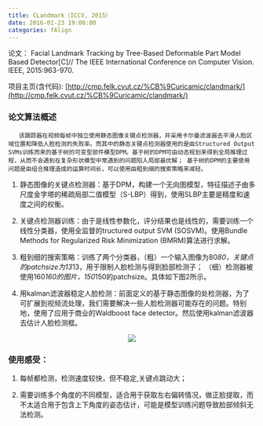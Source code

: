 ```yaml
---
title: CLandmark（ICCV, 2015）
date: 2016-01-23 19:00:00
categories: fAlign
---
```


<script type="text/javascript" src="http://cdn.mathjax.org/mathjax/latest/MathJax.js?config=default"></script>

论文： Facial Landmark Tracking by Tree-Based Deformable Part Model Based Detector[C]// The IEEE International Conference on Computer Vision. IEEE, 2015:963-970.

项目主页(含代码): [http://cmp.felk.cvut.cz/%CB%9Curicamic/clandmark/](http://cmp.felk.cvut.cz/%CB%9Curicamic/clandmark/)

### 论文算法概述

       该跟踪器在视频每帧中独立使用静态图像关键点检测器，并采用卡尔曼滤波器去平滑人脸区域位置和降低人脸检测的失败率。而其中的静态关键点检测器使用的是由Structured Output SVMs训练而来的基于树的可变型部件模型DPM。基于树的DPM可由动态规划来得到全局推理过程，从而不会遇到在复杂形状模型中常遇到的问题陷入局部最优解； 基于树的DPM的主要使用问题是由组合推理造成的运算时间长，可以使用由粗到细的搜索策略来减轻。

1. 静态图像的关键点检测器：基于DPM，构建一个无向图模型，特征描述子由多尺度金字塔的稀疏局部二值模型（S-LBP）得到，使用SLBP主要是精度和速度之间的权衡。

2. 关键点检测器训练：由于是线性参数化，评分结果也是线性的，需要训练一个线性分类器，使用全监督的tructured output SVM (SOSVM)。使用Bundle Methods for Regularized Risk Minimization (BMRM)算法进行求解。

3. 粗到细的搜索策略：训练了两个分类器，（粗）一个输入图像为80*80，关键点的patchsize为13*13，用于限制人脸检测与得到脸部检测子； （细）检测器被使用160*160的图片，150*150的patchsize。具体如下图2所示。

4. 用kalman滤波器稳定人脸检测：前面定义的基于静态图像的处检测器，为了可扩展到视频流处理，我们需要解决一些人脸检测器可能存在的问题。特别地，使用了应用于商业的Waldboost face detector。然后使用kalman滤波器去估计人脸检测框。

<center><img src="{{ site.baseurl }}/images/pdAlign/clandmark1.png"></center>

### 使用感受：

1. 每帧都检测，检测速度较快，但不稳定,关键点跳动大；

2. 需要训练多个角度的不同模型，适合用于获取左右偏转情况，做正脸提取，而不太适合用于包含上下角度的姿态估计，可能是模型训练问题导致脸部倾斜无法检测。
